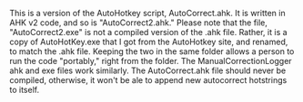 This is a version of the AutoHotkey script, AutoCorrect.ahk.  It is written in AHK v2 code, and so is "AutoCorrect2.ahk."  Please note that the file, "AutoCorrect2.exe" is not a compiled version of the .ahk file.  Rather, it is a copy of AutoHotKey.exe that I got from the AutoHotkey site, and renamed, to match the .ahk file.  Keeping the two in the same folder allows a person to run the code "portably," right from the folder.  The ManualCorrectionLogger ahk and exe files work similarly.  The AutoCorrect.ahk file should never be compiled, otherwise, it won't be ale to append new autocorrect hotstrings to itself. 

